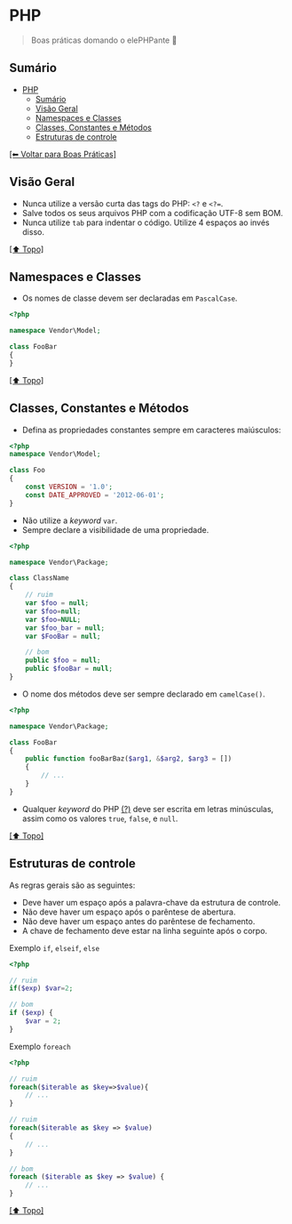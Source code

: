 # PHP

> Boas práticas domando o elePHPante 🐘

## Sumário

- [PHP](#php)
    - [Sumário](#sum%C3%A1rio)
    - [Visão Geral](#vis%C3%A3o-geral)
    - [Namespaces e Classes](#namespaces-e-classes)
    - [Classes, Constantes e Métodos](#classes-constantes-e-m%C3%A9todos)
    - [Estruturas de controle](#estruturas-de-controle)

[[⬅ Voltar para Boas Práticas]](https://github.com/CTVoicer/Guidelines/tree/master/boas-praticas)

## Visão Geral

- Nunca utilize a versão curta das tags do PHP: `<?` e `<?=`.
- Salve todos os seus arquivos PHP com a codificação UTF-8 sem BOM.
- Nunca utilize `tab` para indentar o código. Utilize 4 espaços ao invés disso.

[[⬆ Topo]](#sum%C3%A1rio)

## Namespaces e Classes

- Os nomes de classe devem ser declaradas em `PascalCase`.

```php
<?php

namespace Vendor\Model;

class FooBar
{
}
```

[[⬆ Topo]](#sum%C3%A1rio)

## Classes, Constantes e Métodos

- Defina as propriedades constantes sempre em caracteres maiúsculos:

```php
<?php
namespace Vendor\Model;

class Foo
{
    const VERSION = '1.0';
    const DATE_APPROVED = '2012-06-01';
}
```

- Não utilize a *keyword* `var`.
- Sempre declare a visibilidade de uma propriedade.

```php
<?php

namespace Vendor\Package;

class ClassName
{
    // ruim
    var $foo = null;
    var $foo=null;
    var $foo=NULL;
    var $foo_bar = null;
    var $FooBar = null;

    // bom
    public $foo = null;
    public $fooBar = null;
}
```

- O nome dos métodos deve ser sempre declarado em `camelCase()`.

```php
<?php

namespace Vendor\Package;

class FooBar
{
    public function fooBarBaz($arg1, &$arg2, $arg3 = [])
    {
        // ...
    }
}
```

- Qualquer *keyword* do PHP [(?)](http://php.net/manual/en/reserved.keywords.php) deve ser escrita em letras minúsculas, assim como os valores `true`, `false`, e `null`.

[[⬆ Topo]](#sum%C3%A1rio)

## Estruturas de controle

As regras gerais são as seguintes:

- Deve haver um espaço após a palavra-chave da estrutura de controle.
- Não deve haver um espaço após o parêntese de abertura.
- Não deve haver um espaço antes do parêntese de fechamento.
- A chave de fechamento deve estar na linha seguinte após o corpo.

Exemplo `if`, `elseif`, `else`

```php
<?php

// ruim
if($exp) $var=2;

// bom
if ($exp) {
    $var = 2;
}
```

Exemplo `foreach`

```php
<?php

// ruim
foreach($iterable as $key=>$value){
    // ...
}

// ruim
foreach($iterable as $key => $value)
{
    // ...
}

// bom
foreach ($iterable as $key => $value) {
    // ...
}
```

[[⬆ Topo]](#sum%C3%A1rio)
